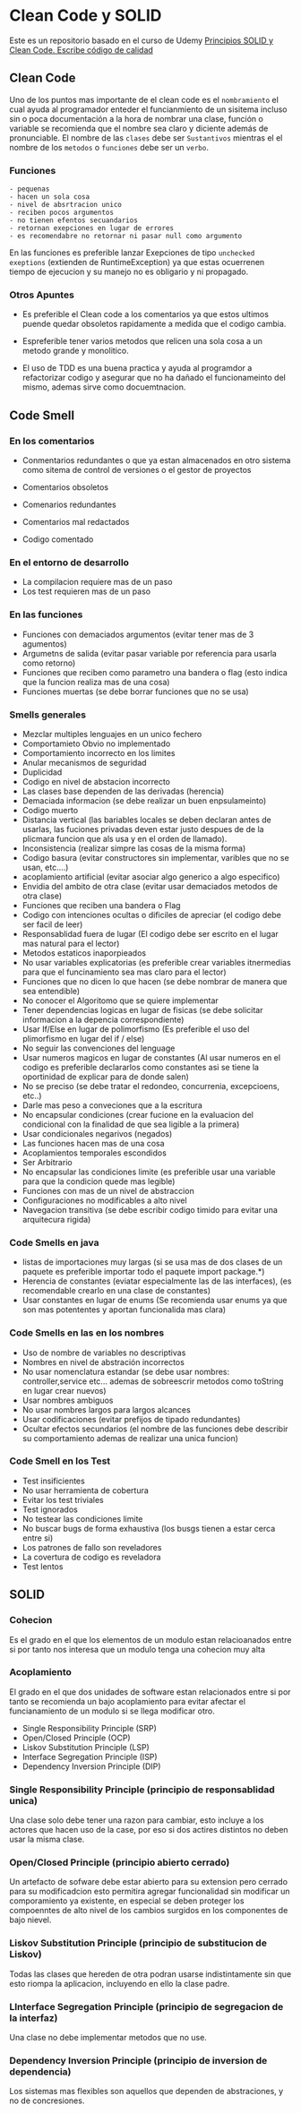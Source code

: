 # Clean Code y SOLID

Este es un repositorio basado en el curso de Udemy [Principios SOLID y Clean Code. Escribe código de calidad](https://www.udemy.com/course/principios-solid-y-clean-code-escribe-codigo-de-calidad/) 

## Clean Code

Uno de los puntos mas importante de el clean code es el `nombramiento` el cual ayuda al programador enteder el funcianmiento de un sisitema incluso sin o poca documentación a la hora de nombrar una clase, función o variable se recomienda que el nombre sea claro y diciente además de pronunciable.
El nombre de las `clases` debe ser `Sustantivos` mientras el el nombre de los `metodos` o `funciones` debe ser un `verbo`.

### Funciones
    - pequenas
    - hacen un sola cosa
    - nivel de absrtracion unico
    - reciben pocos argumentos
    - no tienen efentos secuandarios
    - retornan exepciones en lugar de errores
    - es recomendabre no retornar ni pasar null como argumento

En las funciones es preferible lanzar Exepciones de tipo `unchecked exeptions` (extienden de RuntimeException) ya que  estas ocuerrenen tiempo de ejecucion y su manejo no es obligario y ni propagado.

### Otros Apuntes

- Es preferible el Clean code a los comentarios ya que estos ultimos puende quedar obsoletos rapidamente a medida que el codigo cambia.

- Espreferible tener varios metodos que relicen una sola cosa a un metodo grande y monolitico.

- El uso de TDD es una buena practica y ayuda al programdor a refactorizar codigo y asegurar que no ha dañado el funcionameinto del mismo, ademas sirve como docuemtnacion.


## Code Smell

### En los comentarios
- Conmentarios redundantes o que ya estan almacenados en otro sistema como sitema de control de versiones o el gestor de proyectos

- Comentarios obsoletos
- Comenarios redundantes
- Comentarios mal redactados
- Codigo comentado

### En el entorno de desarrollo
- La compilacion requiere mas de un paso
- Los test requieren mas de un paso

### En las funciones
- Funciones con demaciados argumentos (evitar tener mas de 3 agumentos)
- Argumetns de salida (evitar pasar variable por referencia para usarla como retorno)
- Funciones que reciben como parametro una bandera o flag (esto indica que la funcion realiza mas de una cosa)
- Funciones muertas (se debe borrar funciones que no se usa) 


### Smells generales
- Mezclar multiples lenguajes en un unico fechero
- Comportamieto Obvio no implementado
- Comportamiento incorrecto en los limites
- Anular mecanismos de seguridad
- Duplicidad
- Codigo en nivel de abstacion incorrecto
- Las clases base dependen de las derivadas (herencia)
- Demaciada informacion (se debe realizar un buen enpsulameinto)
- Codigo muerto
- Distancia vertical (las bariables locales se deben declaran antes de usarlas, las fuciones privadas deven estar justo despues de de la plicmara funcion que als usa y en el orden de llamado).
- Inconsistencia (realizar simpre las cosas de la misma forma)
- Codigo basura (evitar constructores sin implementar, varibles que no se usan, etc....)
- acoplamiento artificial (evitar asociar algo generico a algo especifico)
- Envidia del ambito de otra clase (evitar usar demaciados metodos de otra clase)
- Funciones que reciben una bandera o Flag
- Codigo con intenciones ocultas o dificiles de apreciar (el codigo debe ser facil de leer)
- Responsablidad fuera de lugar (El codigo debe ser escrito en el lugar mas natural para el lector)
- Metodos estaticos inaporpieados 
- No usar variables explicatorias (es preferible crear variables itnermedias para que el funcinamiento sea mas claro para el lector)
- Funciones que no dicen lo que hacen (se debe nombrar de manera que sea entendible)
- No conocer el Algoritomo que se quiere implementar
- Tener dependencias logicas en lugar de fisicas (se debe solicitar informacion a la depencia correspondiente)
- Usar If/Else en lugar de polimorfismo (Es preferible el uso del plimorfismo en lugar del if / else)
- No seguir las convenciones del lenguage
- Usar numeros magicos en lugar de constantes (Al usar numeros en el codigo es preferible declararlos como constantes asi se tiene la oportinidad de explicar para de donde salen)
- No se preciso (se debe tratar el redondeo, concurrenia, excepcioens, etc..)
- Darle mas peso a conveciones que a la escritura
- No encapsular condiciones (crear fucione en la evaluacion del condicional con la finalidad de que sea ligible a la primera)
- Usar condicionales negarivos (negados)
- Las funciones hacen mas de una cosa
- Acoplamientos temporales escondidos
- Ser Arbitrario
- No encapsular las condiciones limite (es preferible usar una variable para que la condicion quede mas legible)
- Funciones con mas de un nivel de abstraccion
- Configuraciones no modificables a alto nivel
- Navegacion transitiva (se debe escribir codigo timido para evitar una arquitecura rigida)


### Code Smells en java
- listas de importaciones muy largas (si se usa mas de dos clases de un paquete es preferible importar todo el paquete import package.*)
- Herencia de constantes (eviatar especialmente las de las interfaces), (es recomendable crearlo en una clase de constantes)
- Usar constantes en lugar de enums (Se recomienda usar enums ya que son mas potententes y aportan funcionalida mas clara)

### Code Smells en las en los nombres
 - Uso de nombre de variables no descriptivas
 - Nombres en nivel de abstración incorrectos
 - No usar nomenclatura estandar (se debe usar nombres: controller,service etc...  ademas de sobreescrir metodos como toString en lugar crear nuevos)
 - Usar nombres ambiguos
 - No usar nombres largos para largos alcances
 - Usar codificaciones (evitar prefijos de tipado redundantes)
 - Ocultar efectos secundarios (el nombre de las funciones debe describir su comportamiento ademas de realizar una unica funcion)

### Code Smell en los Test
- Test insificientes
- No usar herramienta de cobertura
- Evitar los test triviales
- Test ignorados
- No testear las condiciones limite
- No buscar bugs de forma exhaustiva (los busgs tienen a estar cerca entre si)
- Los patrones de fallo son reveladores
- La covertura de codigo es reveladora
- Test lentos

## SOLID

### Cohecion 
Es el grado en el que los elementos de un modulo estan relacioanados entre si por tanto nos interesa que un modulo tenga una cohecion muy alta

### Acoplamiento
El grado en el que dos unidades de software estan relacionados entre si por tanto se recomienda un bajo acoplamiento para evitar afectar el funcianamiento de un modulo si se llega modificar otro.

- Single Responsibility Principle (SRP)
- Open/Closed Principle (OCP)
- Liskov Substitution Principle (LSP)
- Interface Segregation Principle (ISP)
- Dependency Inversion Principle (DIP)

### Single Responsibility Principle (principio de responsablidad unica)
Una clase solo debe tener una razon para cambiar, esto incluye a los actores que hacen uso de la case, por eso si dos actires distintos no deben usar la misma clase.

### Open/Closed Principle (principio abierto cerrado)
Un artefacto de sofware debe estar abierto para su extension pero cerrado para su modificadcion esto permitira agregar funcionalidad sin modificar un comporamiento ya existente, en especial se deben proteger los compoenntes de alto nivel de los cambios surgidos en los componentes de bajo nievel.

### Liskov Substitution Principle (principio de substitucion de Liskov)
Todas las clases que hereden de otra podran usarse indistintamente sin que esto riompa la aplicacion, incluyendo en ello la clase padre.

### LInterface Segregation Principle (principio de segregacion de la interfaz)
Una clase no debe implementar metodos que no use.

### Dependency Inversion Principle (principio de inversion de dependencia)
Los sistemas mas flexibles son aquellos que dependen de abstraciones, y no de concresiones.